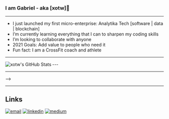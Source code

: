 ### I am Gabriel - aka [xotw]👋

<!-- [![Website](https://img.shields.io/website?label=codeSTACKr.com&style=for-the-badge&url=https%3A%2F%2Fcodestackr.com)](https://codestackr.com)
[![Twitter Follow](https://img.shields.io/twitter/follow/codeSTACKr?color=1DA1F2&logo=twitter&style=for-the-badge)](https://twitter.com/intent/follow?original_referer=https%3A%2F%2Fgithub.com%2FcodeSTACKr&screen_name=codeSTACKr) -->
---

* I just launched my first micro-enterprise: Analytika Tech [software | data | blockchain]
* I’m currently learning everything that I can to sharpen my coding skills
* I’m looking to collaborate with anyone
* 2021 Goals: Add value to people who need it
* Fun fact: I am a CrossFit coach and athlete

---
<img align="left" alt="xotw's GitHub Stats" src="https://github-readme-stats.vercel.app/api?username=xotw&theme=blue-green&show_icons=true&hide_border=true" />
---


<!-- ### 📺 Latest YouTube Videos

<!-- YOUTUBE:START -->
<!-- - [How To Manage Multiple APIs with RapidAPI (2021)](https://www.youtube.com/watch?v=NFToND6x_nI)
- [How Core Web Vitals Will Affect Google Rankings in 2021 | Interview :: Lee Robinson](https://www.youtube.com/watch?v=-lcDZDfjekc)
- [Build Fullstack Apps in Record Time with Blitz.js | Interview :: Brandon Bayer (2021)](https://www.youtube.com/watch?v=S9qqImLjJFY)
- [Create an Application Backend in Clicks with the Amplify Admin UI | Interview :: Ali Spittel (2021)](https://www.youtube.com/watch?v=SvPJMwbR8ac)
- [The Third Age of JavaScript | Interview :: Swyx (2021)](https://www.youtube.com/watch?v=Nan1hqQ90_4) -->
<!-- YOUTUBE:END -->

<!-- ➡️ [more videos...](https://youtube.com/codestackr) -->

---


<!-- ➡️ [more articles...](https://ghf.medium.com) --> -->

---

<!-- <details>
  <summary>:zap: Recent GitHub Activity</summary>
  
<!--START_SECTION:activity-->
<!-- 1. 🗣 Commented on [#1](https://github.com/codeSTACKr/portfolio-sass/issues/1) in [codeSTACKr/portfolio-sass](https://github.com/codeSTACKr/portfolio-sass)
2. 🎉 Merged PR [#1](https://github.com/codeSTACKr/portfolio-sass/pull/1) in [codeSTACKr/portfolio-sass](https://github.com/codeSTACKr/portfolio-sass)
3. 🗣 Commented on [#10](https://github.com/codeSTACKr/codestackr-vscode-theme/issues/10) in [codeSTACKr/codestackr-vscode-theme](https://github.com/codeSTACKr/codestackr-vscode-theme)
4. 🗣 Commented on [#11](https://github.com/codeSTACKr/codestackr-vscode-theme/issues/11) in [codeSTACKr/codestackr-vscode-theme](https://github.com/codeSTACKr/codestackr-vscode-theme)
5. ❌ Closed PR [#1](https://github.com/codeSTACKr/spotify-now-playing/pull/1) in [codeSTACKr/spotify-now-playing](https://github.com/codeSTACKr/spotify-now-playing) -->
<!--END_SECTION:activity-->

<!-- </details> -->

## Links

<p align="center">
  
<a href="ghfrancon@protonmail.com"><img src="https://img.icons8.com/fluency/48/000000/protonmail.png" alt="email"/></a>
<a href="https://www.linkedin.com/in/gabriel-hardy-françon-21491286"><img src="https://img.icons8.com/color/96/000000/linkedin.png" alt="linkedin"/></a>
<a href="https://ghf.medium.com"><img src="https://img.icons8.com/color/96/000000/medium-logo.png" alt="medium"/></a>

</p>

<p align="center">
<a ![VisitorCount](https://profile-counter.glitch.me/xotw/count.svg) </a>
 </p>
